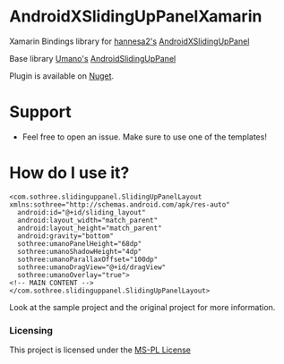 # AndroidXSlidingUpPanelXamarin

Xamarin Bindings library for [hannesa2's][hannesa2] [AndroidXSlidingUpPanel][AndroidXSlidingUpPanel]

Base library [Umano's][Umano] [AndroidSlidingUpPanel][AndroidSlidingUpPanel]

Plugin is available on [Nuget][Nuget].

# Support

* Feel free to open an issue. Make sure to use one of the templates!

How do I use it?
================

    <com.sothree.slidinguppanel.SlidingUpPanelLayout xmlns:sothree="http://schemas.android.com/apk/res-auto"
      android:id="@+id/sliding_layout"
      android:layout_width="match_parent"
      android:layout_height="match_parent"
      android:gravity="bottom"
      sothree:umanoPanelHeight="68dp"
      sothree:umanoShadowHeight="4dp"
      sothree:umanoParallaxOffset="100dp"
      sothree:umanoDragView="@+id/dragView"
      sothree:umanoOverlay="true">
    <!-- MAIN CONTENT -->
    </com.sothree.slidinguppanel.SlidingUpPanelLayout>
    
Look at the sample project and the original project for more information.

### Licensing

This project is licensed under the [MS-PL License](http://opensource.org/licenses/ms-pl.html)

[Umano]: https://github.com/umano
[AndroidSlidingUpPanel]: https://github.com/umano/AndroidSlidingUpPanel
[hannesa2]: https://github.com/hannesa2
[AndroidXSlidingUpPanel]: https://github.com/hannesa2/AndroidSlidingUpPanel/
[Nuget]: https://www.nuget.org/packages/Xam.Plugins.AndroidX.SlidingUpPanel/